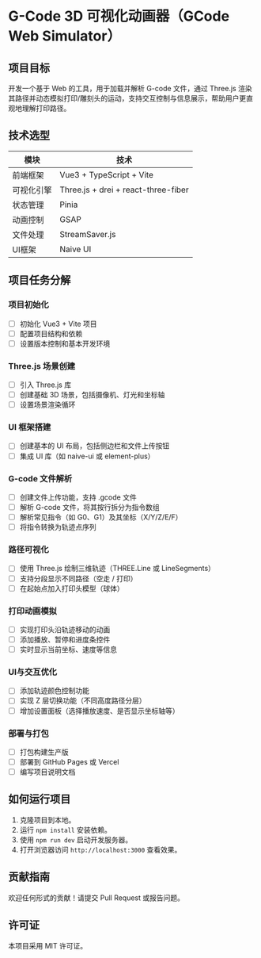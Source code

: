 # G-Code 3D 可视化动画器（GCode Web Simulator）

## 项目目标
开发一个基于 Web 的工具，用于加载并解析 G-code 文件，通过 Three.js 渲染其路径并动态模拟打印/雕刻头的运动，支持交互控制与信息展示，帮助用户更直观地理解打印路径。

## 技术选型

| 模块         | 技术                      |
|--------------|---------------------------|
| 前端框架     | Vue3 + TypeScript + Vite  |
| 可视化引擎   | Three.js + drei + react-three-fiber |
| 状态管理     | Pinia                     |
| 动画控制     | GSAP                      |
| 文件处理     | StreamSaver.js            |
| UI框架       | Naive UI                  |

## 项目任务分解

### 项目初始化
- [ ] 初始化 Vue3 + Vite 项目
- [ ] 配置项目结构和依赖
- [ ] 设置版本控制和基本开发环境

### Three.js 场景创建
- [ ] 引入 Three.js 库
- [ ] 创建基础 3D 场景，包括摄像机、灯光和坐标轴
- [ ] 设置场景渲染循环

### UI 框架搭建
- [ ] 创建基本的 UI 布局，包括侧边栏和文件上传按钮
- [ ] 集成 UI 库（如 naive-ui 或 element-plus）

### G-code 文件解析
- [ ] 创建文件上传功能，支持 .gcode 文件
- [ ] 解析 G-code 文件，将其按行拆分为指令数组
- [ ] 解析常见指令（如 G0、G1）及其坐标（X/Y/Z/E/F）
- [ ] 将指令转换为轨迹点序列

### 路径可视化
- [ ] 使用 Three.js 绘制三维轨迹（THREE.Line 或 LineSegments）
- [ ] 支持分段显示不同路径（空走 / 打印）
- [ ] 在起始点加入打印头模型（球体）

### 打印动画模拟
- [ ] 实现打印头沿轨迹移动的动画
- [ ] 添加播放、暂停和进度条控件
- [ ] 实时显示当前坐标、速度等信息

### UI与交互优化
- [ ] 添加轨迹颜色控制功能
- [ ] 实现 Z 层切换功能（不同高度路径分层）
- [ ] 增加设置面板（选择播放速度、是否显示坐标轴等）

### 部署与打包
- [ ] 打包构建生产版
- [ ] 部署到 GitHub Pages 或 Vercel
- [ ] 编写项目说明文档

## 如何运行项目
1. 克隆项目到本地。
2. 运行 `npm install` 安装依赖。
3. 使用 `npm run dev` 启动开发服务器。
4. 打开浏览器访问 `http://localhost:3000` 查看效果。

## 贡献指南
欢迎任何形式的贡献！请提交 Pull Request 或报告问题。

## 许可证
本项目采用 MIT 许可证。
